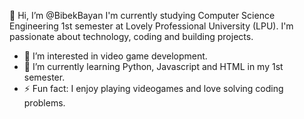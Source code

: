 👋 Hi, I’m @BibekBayan I'm currently studying Computer Science Engineering 1st semester at Lovely Professional University (LPU).
  I'm passionate about technology, coding and building projects.

- 👀 I’m interested in video game development.
- 🌱 I’m currently learning Python, Javascript and HTML in my 1st semester.
- ⚡ Fun fact: I enjoy playing videogames and love solving coding problems.

<!---
BibekBayan/BibekBayan is a ✨ special ✨ repository because its `README.md` (this file) appears on your GitHub profile.
You can click the Preview link to take a look at your changes.
--->
